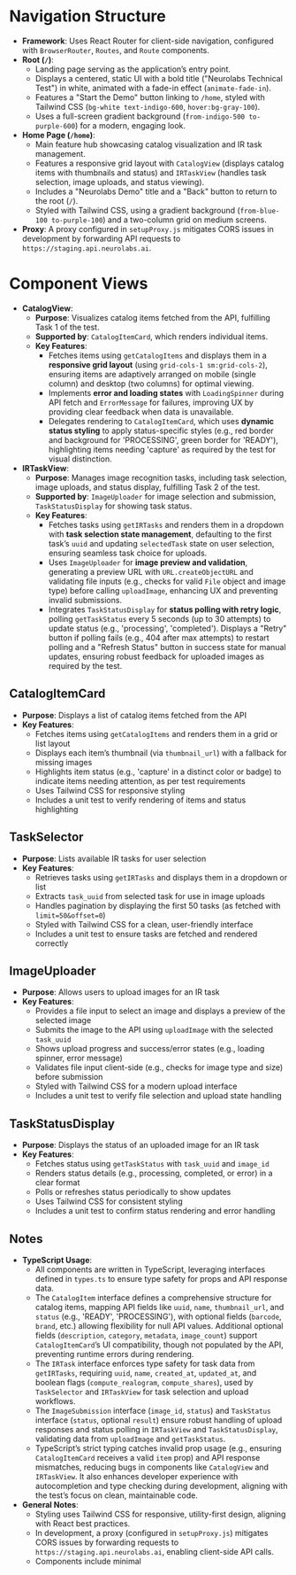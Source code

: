 # Navigation Structure

- **Framework**: Uses React Router for client-side navigation, configured with `BrowserRouter`, `Routes`, and `Route` components.
- **Root (`/`)**:
  - Landing page serving as the application’s entry point.
  - Displays a centered, static UI with a bold title ("Neurolabs Technical Test") in white, animated with a fade-in effect (`animate-fade-in`).
  - Features a "Start the Demo" button linking to `/home`, styled with Tailwind CSS (`bg-white text-indigo-600`, `hover:bg-gray-100`).
  - Uses a full-screen gradient background (`from-indigo-500 to-purple-600`) for a modern, engaging look.
- **Home Page (`/home`)**:
  - Main feature hub showcasing catalog visualization and IR task management.
  - Features a responsive grid layout with `CatalogView` (displays catalog items with thumbnails and status) and `IRTaskView` (handles task selection, image uploads, and status viewing).
  - Includes a "Neurolabs Demo" title and a "Back" button to return to the root (`/`).
  - Styled with Tailwind CSS, using a gradient background (`from-blue-100 to-purple-100`) and a two-column grid on medium screens.
- **Proxy**: A proxy configured in `setupProxy.js` mitigates CORS issues in development by forwarding API requests to `https://staging.api.neurolabs.ai`.

# Component Views

- **CatalogView**:
  - **Purpose**: Visualizes catalog items fetched from the API, fulfilling Task 1 of the test.
  - **Supported by**: `CatalogItemCard`, which renders individual items.
  - **Key Features**:
    - Fetches items using `getCatalogItems` and displays them in a **responsive grid layout** (using `grid-cols-1 sm:grid-cols-2`), ensuring items are adaptively arranged on mobile (single column) and desktop (two columns) for optimal viewing.
    - Implements **error and loading states** with `LoadingSpinner` during API fetch and `ErrorMessage` for failures, improving UX by providing clear feedback when data is unavailable.
    - Delegates rendering to `CatalogItemCard`, which uses **dynamic status styling** to apply status-specific styles (e.g., red border and background for 'PROCESSING', green border for 'READY'), highlighting items needing 'capture' as required by the test for visual distinction.
- **IRTaskView**:
  - **Purpose**: Manages image recognition tasks, including task selection, image uploads, and status display, fulfilling Task 2 of the test.
  - **Supported by**: `ImageUploader` for image selection and submission, `TaskStatusDisplay` for showing task status.
  - **Key Features**:
    - Fetches tasks using `getIRTasks` and renders them in a dropdown with **task selection state management**, defaulting to the first task’s `uuid` and updating `selectedTask` state on user selection, ensuring seamless task choice for uploads.
    - Uses `ImageUploader` for **image preview and validation**, generating a preview URL with `URL.createObjectURL` and validating file inputs (e.g., checks for valid `File` object and image type) before calling `uploadImage`, enhancing UX and preventing invalid submissions.
    - Integrates `TaskStatusDisplay` for **status polling with retry logic**, polling `getTaskStatus` every 5 seconds (up to 30 attempts) to update status (e.g., 'processing', 'completed'). Displays a "Retry" button if polling fails (e.g., 404 after max attempts) to restart polling and a "Refresh Status" button in success state for manual updates, ensuring robust feedback for uploaded images as required by the test.

## CatalogItemCard

- **Purpose**: Displays a list of catalog items fetched from the API
- **Key Features**:
  - Fetches items using `getCatalogItems` and renders them in a grid or list layout
  - Displays each item’s thumbnail (via `thumbnail_url`) with a fallback for missing images
  - Highlights item status (e.g., 'capture' in a distinct color or badge) to indicate items needing attention, as per test requirements
  - Uses Tailwind CSS for responsive styling
  - Includes a unit test to verify rendering of items and status highlighting

## TaskSelector

- **Purpose**: Lists available IR tasks for user selection
- **Key Features**:
  - Retrieves tasks using `getIRTasks` and displays them in a dropdown or list
  - Extracts `task_uuid` from selected task for use in image uploads
  - Handles pagination by displaying the first 50 tasks (as fetched with `limit=50&offset=0`)
  - Styled with Tailwind CSS for a clean, user-friendly interface
  - Includes a unit test to ensure tasks are fetched and rendered correctly

## ImageUploader

- **Purpose**: Allows users to upload images for an IR task
- **Key Features**:
  - Provides a file input to select an image and displays a preview of the selected image
  - Submits the image to the API using `uploadImage` with the selected `task_uuid`
  - Shows upload progress and success/error states (e.g., loading spinner, error message)
  - Validates file input client-side (e.g., checks for image type and size) before submission
  - Styled with Tailwind CSS for a modern upload interface
  - Includes a unit test to verify file selection and upload state handling

## TaskStatusDisplay

- **Purpose**: Displays the status of an uploaded image for an IR task
- **Key Features**:
  - Fetches status using `getTaskStatus` with `task_uuid` and `image_id`
  - Renders status details (e.g., processing, completed, or error) in a clear format
  - Polls or refreshes status periodically to show updates
  - Uses Tailwind CSS for consistent styling
  - Includes a unit test to confirm status rendering and error handling

## Notes

- **TypeScript Usage**:
  - All components are written in TypeScript, leveraging interfaces defined in `types.ts` to ensure type safety for props and API response data.
  - The `CatalogItem` interface defines a comprehensive structure for catalog items, mapping API fields like `uuid`, `name`, `thumbnail_url`, and `status` (e.g., 'READY', 'PROCESSING'), with optional fields (`barcode`, `brand`, etc.) allowing flexibility for null API values. Additional optional fields (`description`, `category`, `metadata`, `image_count`) support `CatalogItemCard`’s UI compatibility, though not populated by the API, preventing runtime errors during rendering.
  - The `IRTask` interface enforces type safety for task data from `getIRTasks`, requiring `uuid`, `name`, `created_at`, `updated_at`, and boolean flags (`compute_realogram`, `compute_shares`), used by `TaskSelector` and `IRTaskView` for task selection and upload workflows.
  - The `ImageSubmission` interface (`image_id`, `status`) and `TaskStatus` interface (`status`, optional `result`) ensure robust handling of upload responses and status polling in `IRTaskView` and `TaskStatusDisplay`, validating data from `uploadImage` and `getTaskStatus`.
  - TypeScript’s strict typing catches invalid prop usage (e.g., ensuring `CatalogItemCard` receives a valid `item` prop) and API response mismatches, reducing bugs in components like `CatalogView` and `IRTaskView`. It also enhances developer experience with autocompletion and type checking during development, aligning with the test’s focus on clean, maintainable code.
- **General Notes**:
  - Styling uses Tailwind CSS for responsive, utility-first design, aligning with React best practices.
  - In development, a proxy (configured in `setupProxy.js`) mitigates CORS issues by forwarding requests to `https://staging.api.neurolabs.ai`, enabling client-side API calls.
  - Components include minimal
